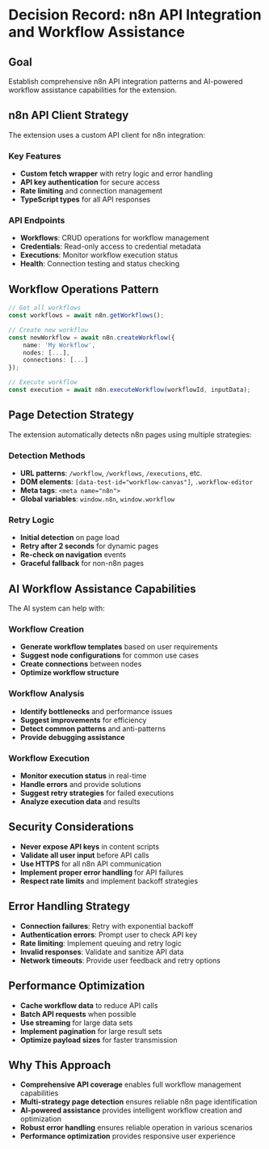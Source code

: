 # Decision Record: n8n API Integration and Workflow Assistance

## Goal
Establish comprehensive n8n API integration patterns and AI-powered workflow assistance capabilities for the extension.

## n8n API Client Strategy
The extension uses a custom API client for n8n integration:

### Key Features
- **Custom fetch wrapper** with retry logic and error handling
- **API key authentication** for secure access
- **Rate limiting** and connection management
- **TypeScript types** for all API responses

### API Endpoints
- **Workflows**: CRUD operations for workflow management
- **Credentials**: Read-only access to credential metadata
- **Executions**: Monitor workflow execution status
- **Health**: Connection testing and status checking

## Workflow Operations Pattern
```typescript
// Get all workflows
const workflows = await n8n.getWorkflows();

// Create new workflow
const newWorkflow = await n8n.createWorkflow({
    name: 'My Workflow',
    nodes: [...],
    connections: [...]
});

// Execute workflow
const execution = await n8n.executeWorkflow(workflowId, inputData);
```

## Page Detection Strategy
The extension automatically detects n8n pages using multiple strategies:

### Detection Methods
- **URL patterns**: `/workflow`, `/workflows`, `/executions`, etc.
- **DOM elements**: `[data-test-id="workflow-canvas"]`, `.workflow-editor`
- **Meta tags**: `<meta name="n8n">`
- **Global variables**: `window.n8n`, `window.workflow`

### Retry Logic
- **Initial detection** on page load
- **Retry after 2 seconds** for dynamic pages
- **Re-check on navigation** events
- **Graceful fallback** for non-n8n pages

## AI Workflow Assistance Capabilities
The AI system can help with:

### Workflow Creation
- **Generate workflow templates** based on user requirements
- **Suggest node configurations** for common use cases
- **Create connections** between nodes
- **Optimize workflow structure**

### Workflow Analysis
- **Identify bottlenecks** and performance issues
- **Suggest improvements** for efficiency
- **Detect common patterns** and anti-patterns
- **Provide debugging assistance**

### Workflow Execution
- **Monitor execution status** in real-time
- **Handle errors** and provide solutions
- **Suggest retry strategies** for failed executions
- **Analyze execution data** and results

## Security Considerations
- **Never expose API keys** in content scripts
- **Validate all user input** before API calls
- **Use HTTPS** for all n8n API communication
- **Implement proper error handling** for API failures
- **Respect rate limits** and implement backoff strategies

## Error Handling Strategy
- **Connection failures**: Retry with exponential backoff
- **Authentication errors**: Prompt user to check API key
- **Rate limiting**: Implement queuing and retry logic
- **Invalid responses**: Validate and sanitize API data
- **Network timeouts**: Provide user feedback and retry options

## Performance Optimization
- **Cache workflow data** to reduce API calls
- **Batch API requests** when possible
- **Use streaming** for large data sets
- **Implement pagination** for large result sets
- **Optimize payload sizes** for faster transmission

## Why This Approach
- **Comprehensive API coverage** enables full workflow management capabilities
- **Multi-strategy page detection** ensures reliable n8n page identification
- **AI-powered assistance** provides intelligent workflow creation and optimization
- **Robust error handling** ensures reliable operation in various scenarios
- **Performance optimization** provides responsive user experience
